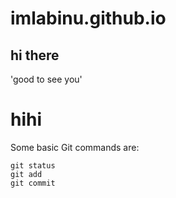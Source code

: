 # imlabinu.github.io

## hi there
'good to see you'

# hihi

Some basic Git commands are:
```
git status
git add
git commit
```
